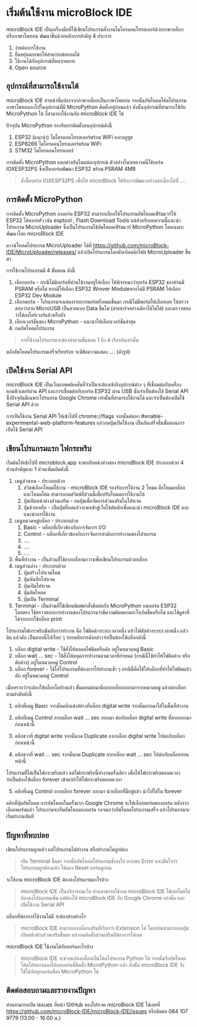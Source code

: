 # เริ่มต้นใช้งาน microBlock IDE

microBlock IDE เป็นเครื่องมือที่ใช้เขียนโปรแกรมสั่งงานไมโครคอนโทรลเลอร์ด้วยภาษาบล็อก หรือภาษาไพทอน พัฒนาขึ้นด้วยหลักการสำคัญ 4 ประการ

  1. ง่ายต่อการใช้งาน
  2. ยืดหยุ่นมากพอให้สามารถต่อยอดได้
  3. ใช้งานได้กับอุปกรณ์ที่หลากหลาย
  4. Open source

## อุปกรณ์ที่สามารถใช้งานได้

microBlock IDE ทำหน้าที่แปลงจากภาษาบล็อกเป็นภาษาไพทอน จากนั้นอัพโหลดโค้ดโปรแกรมภาษาไพทอนลงไปในอุปกรณ์ที่มี MicroPython ติดตั้งอยู่ก่อนแล้ว ดังนั้นอุปกรณ์ที่สามารถใช้กับ MicroPython ได้ ก็สามารถใช้งานกับ microBlock IDE ได้

ปัจจุบัน MicroPython รองรับการติดตั้งบนอุปกรณ์ดังนี้

  1. ESP32 (แนะนำ) ไมโครคอนโทรลเลอร์พร้อม WiFi และบลูทูธ
  2. ESP8266 ไมโครคอนโทรลเลอร์พร้อม WiFi
  3. STM32 ไมโครคอนโทรลเลอร์

การติดตั้ง MicroPython แตกต่างกันในแต่ละอุปกรณ์ ตัวอย่างในบทความนี้ใช้บอร์ด IOXESP32PS ซึ่งเป็นบอร์ดพัฒนา ESP32 พร้อม PSRAM 4MB

> สั่งซื้อบอร์ด IOXESP32PS เพื่อให้ microBlock ได้รับการพัฒนาอย่างต่อเนื่องได้ที่ ....

## การติดตั้ง MicroPython

การติดตั้ง MicroPython ลงบอร์ด ESP32 สามารถเลือกใช้โปรแกรมอัพโหลดเฟิร์มแวร์ให้ ESP32 ได้หลายตัว เช่น esptool , Flash Download Tools แต่สำหรับบทความนี้แนะนำโปรแกรม MicroUploader ซึ่งเป็นโปรแกรมใช้อัพโหลดเฟิร์มแวร์ MicroPython โดยเฉพาะ พัฒนาโดย microBlock IDE

ดาวน์โหลดโปรแกรม MicroUploader ได้ที่ https://github.com/microBlock-IDE/MicroUploader/releases/ แล้วเปิดโปรแกรมโดยดับเบิลคลิกไฟล์ MicroUploader ขึ้นมา

การใช้งานโปรแกรมมี 4 ขั้นตอน ดังนี้

  1. เลือกบอร์ด - กรณีไม่มีบอร์ดที่ท่านใช้งานอยู่ให้เลือก ให้พิจารณาว่าบอร์ด ESP32 ของท่านมี PSRAM หรือไม่ หากมีให้เลือก ESP32 Wrover Moduleหากไม่มี PSRAM ให้เลือก ESP32 Dev Module 
  2. เลือกพอร์ต - โปรแกรมจะแสดงรายการพอร์ตทั้งหมดขึ้นมา กรณีไม่มีพอร์ตให้เลือกเลย ให้ตรวจสอบว่าสาย MicroUSB เป็นสายแบบ Data ขึ้นไม่ (สายชาร์จอย่างเดียวใช้ไม่ได้) และตรวจสอบว่าได้ลงไดร์เวอร์แล้วหรือยัง
  3. เลือกเวอร์ชั่นของ MicroPython - แนะนำให้เลือกเวอร์ชั่นล่าสุด
  4. กดอัพโหลดโปรแกรม

> การใช้งานโปรแกรมจะต้องทำตามขั้นตอน 1 ถึง 4 เรียงกันเท่านั้น

หลังอัพโหลดโปรแกรมเสร็จเรียบร้อย จะมีข้อความแสดง .... (ดังรูป)

## เปิดใช้งาน Serial API

microBlock IDE เป็นเว็บแอพพลิเคชั่นที่จำเป็นจะต้องเข้าถึงอุปกรณ์ต่าง ๆ ที่เชื่อมต่อกับเครื่องคอมพิวเตอร์ผ่าน API และการเชื่อมต่อกับบอร์ด ESP32 ผ่าน USB นั้นจำเป็นต้องใช้ Serial API ซึ่งปัจจุบันมีเฉพาะโปรแกรม Google Chrome เท่านั้นที่สามารถใช้งานได้ และจำเป็นต้องเปิดใช้ Serial API ด้วย

การเปิดใช้งาน Serial API ให้เข้าไปที่ chrome://flags จากนั้นค้นหา #enable-experimental-web-platform-features แล้วกดปุ่มเปิดใช้งาน เป็นอันเสร็จสิ้นขั้นตอนการเปิดใช้ Serial API

## เขียนโปรแกรมแรก ไฟกระพริบ

เริ่มต้นให้เข้าไปที่ microblock.app จะพบกับหน้าต่างของ microBlock IDE ประกอบด้วย 4 ส่วนสำคัญและ 1 ส่วนเพิ่มเติมดังนี้

  1. เมนูส่วนบน - ประกอบด้วย
     1. สวิตช์เลือกโหมดใช้งาน - microBlock IDE รองรับการใช้งาน 2 โหมด คือโหมดบล็อกและโหมดโค้ด สามารถกดสวิตช์ที่ส่วนนี้เพื่อปรับโหมดการใช้งานได้
     2. ปุ่มเปิดหน้าต่างส่วนเสริม - กดปุ่มเพื่อจัดการส่วนเสริมในโปรเจค
     3. ปุ่มช่วยเหลือ - เป็นปุ่มที่กดแล้วจะพาเข้าสู่เว็บไซต์หลักเพื่อแนะนำ microBlock IDE และแนะนำการใช้งาน
  2. เมนูหมวดหมู่บล็อก - ประกอบด้วย
     1. Basic - บล็อกที่เกี่ยวข้องกับการจัดการ I/O
     2. Control - บล็อกที่เกี่ยวข้องกับการจัดการลำดับการทำงานของโปรแกรม
     3. ....
     4. ....
     5. ....
  3. พื้นที่ทำงาน - เป็นส่วนที่ใช้ลากบล็อกมาวางเพื่อเขียนโปรแกรมด้วยบล็อก
  4. เมนูส่วนล่าง - ประกอบด้วย
     1. ปุ่มสร้างโปรเจคใหม่
     2. ปุ่มบันทึกโปรเจค
     3. ปุ่มเปิดโปรเจค
     4. ปุ่มอัพโหลด
     5. ปุ่มเปิด Terminal
  5. Terminal - เป็นส่วนที่ใช้เขียนพิมพ์คำสั่งติดต่อกับ MicroPython บนบอร์ด ESP32 โดยตรง ใช้ตรวจสอบการทำงานของโปรแกรมว่ามีความผิดพลาดอะไรเกิดขึ้นหรือไม่ และใช้ดูค่าที่ได้จากการใช้บล็อก print

โปรแกรมไฟกระพริบมีหลักการทำงาน คือ ไฟติดค้างระยะเวลาหนึ่ง แล้วไฟดับค้างระยะเวลาหนึ่ง แล้วติด แล้วดับ เป็นแบบนี้ไปเรื่อย ๆ จากหลักการดังกล่าวจำเป็นต้องใช้บล็อกดังนี้

  1. บล็อก digital write - ใช้สั่งให้หลอดไฟติดหรือดับ อยู่ในหมวดหมู่ Basic
  2. บล็อก wait ... sec - ใช้สั่งให้หยุดการทำงานตามเวลาที่กำหนด (กรณีนี้ใช้ทำให้ไฟติดค้าง หรือดับค้าง) อยู่ในหมวดหมู่ Control
  3. บล็อก forever - ใช้ใส่โปรแกรมที่ต้องการให้ทำงานซ้ำ ๆ กรณีนี้คือใช้ใส่บล็อกที่ทำให้ไฟติดแล้วดับ อยู่ในหมวดหมู่ Control

เมื่อทราบว่าจะต้องใช้บล็อกใดบ้างแล้ว ขั้นตอนต่อมาคือลากบล็อกออกมาจากหมวดหมู่ แล้วต่อบล็อกตามลำดับดังนี้

1) คลิกที่เมนู Basic จากนั้นคลิกเม้าส์ค้างที่บล็อก digital write จากนั้นลากมาใส่ในพื้นที่ทำงาน

2) คลิกที่เมนู Control ลากบล็อก wait ... sec ออกมา ต่อกับบล็อก digital write ที่ลากออกมาก่อนหน้านี้

3) คลิกขวาที่ digital write จากนั้นกด Duplicate ลากบล็อก digital write ไปต่อกับบล็อกก่อนหน้านี้

4) คลิกขวาที่ wait ... sec จากนั้นกด Duplicate ลากบล็อก wait ... sec ไปต่อกับบล็อกก่อนหน้านี้

โปรแกรมที่ได้เป็นไฟกระพริบแล้ว แต่ไฟกระพริบนี้ทำงานครั้งเดียว เพื่อให้ไฟกระพริบตลอดเวลา จำเป็นต้องใช้บล็อก forever เข้ามาทำให้ไฟกระพริบตลอดเวลา

5) คลิกที่เมนู Control ลากบล็อก forever ออกมา นำบล็อกที่มีอยู่แล้ว นำไปใส่ใน forever

คลิกที่ปุ่มอัพโหลด การอัพโหลดในครั้งแรก Google Chrome จะให้เลือกพอร์ตของบอร์ด หลังจากเลือกพอร์ตแล้ว โปรแกรมจะเริ่มอัพโหลดลงบอร์ด รอจนกว่าอัพโหลดโปรแกรมเสร็จ แล้วโปรแกรมจะเริ่มทำงานทันที

## ปัญหาที่พบบ่อย

เขียนโปรแกรมถูกแล้ว แต่โปรแกรมไม่ทำงาน หรือทำงานไม่ถูกต้อง

>เปิด Terminal ขึ้นมา จากนั้นอัพโหลดโปรแกรมซ้ำลงไป หากพบ Error และมั่นใจว่าโปรแกรมถูกต้องแล้ว ให้ลอง Reset บอร์ดดูก่อน

จะใช้งาน microBlock IDE ต้องลงโปรแกรมอะไรบ้าง

>microBlock IDE เป็นบริการบนเว็บ ท่านสามารถใช้งาน microBlock IDE ได้เลยโดยไม่ต้องลงโปรแกรมเพิ่ม แต่ต้องใช้ microBlock IDE กับ Google Chrome เท่านั้น และเปิดใช้งาน Serial API

บล็อกที่ต้องการใช้งานไม่มี จะต้องทำอย่างไร

>microBlock IDE สามารถลงบล็อกเสริมที่เรียกว่า Extension ได้ โดยท่านสามารถกดปุ่มเปิดหน้าต่างส่วนเสริมขึ้นมา แล้วกดติดตั้งส่วนเสริมที่ต้องการได้เลย

microBlock IDE ใช้งานได้กับบอร์ดอะไรบ้าง

>microBlock IDE จะช่วยแปลงบล็อกเป็นโค้ดโปรแกรม Python ให้ จากนั้นจึงอัพโหลดโค้ดโปรแกรมลงไปบนบอร์ดที่ติดตั้ง MicroPython แล้ว ดังนั้น microBlock IDE จึงใช้ได้กับทุกบอร์ดที่ลง MicroPython ได้

## ติดต่อสอบถามและรายงานปัญหา

ท่านสามารถเปิด issues ที่หน้า GitHub ของโปรเจค microBlock IDE ได้เลยที่ https://github.com/microBlock-IDE/microBlock-IDE/issues หรือติดต่อ 084 107 9779 (13.00 - 16.00 น.)
